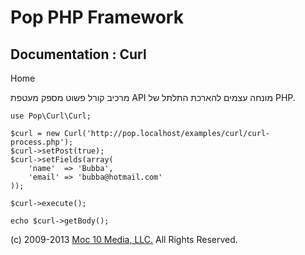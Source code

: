 Pop PHP Framework
=================

Documentation : Curl
--------------------

Home

מרכיב קורל פשוט מספק מעטפת API מונחה עצמים להארכת התלתל של PHP.

    use Pop\Curl\Curl;

    $curl = new Curl('http://pop.localhost/examples/curl/curl-process.php');
    $curl->setPost(true);
    $curl->setFields(array(
        'name'  => 'Bubba',
        'email' => 'bubba@hotmail.com'
    ));

    $curl->execute();

    echo $curl->getBody();

\(c) 2009-2013 [Moc 10 Media, LLC.](http://www.moc10media.com) All
Rights Reserved.
